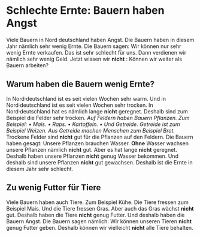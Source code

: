 # Schlechte Ernte: Bauern haben Angst

Viele Bauern in Nord·deutschland haben Angst. Die Bauern haben in diesem Jahr nämlich sehr wenig Ernte. Die Bauern sagen: Wir können nur sehr wenig Ernte verkaufen. Das ist sehr schlecht für uns. Dann verdienen wir nämlich sehr wenig Geld. Jetzt wissen wir **nicht** : Können wir weiter als Bauern arbeiten? 

## Warum haben die Bauern wenig Ernte?
In Nord·deutschland ist es seit vielen Wochen sehr warm. Und in Nord·deutschland ist es seit vielen Wochen sehr trocken. In Nord·deutschland hat es nämlich lange **nicht** geregnet. Deshalb sind zum Beispiel die Felder sehr trocken. 
*Auf Feldern haben Bauern Pflanzen.* *Zum Beispiel:* *• Mais.* *• Raps.* *• Kartoffeln.* *• Und Getreide.* 
*Getreide ist zum Beispiel Weizen.* 
*Aus Getreide machen Menschen zum Beispiel Brot.* Trockene Felder sind **nicht** gut für die Pflanzen auf den Feldern. Die Bauern haben gesagt: Unsere Pflanzen brauchen Wasser. 
**Ohne** Wasser wachsen unsere Pflanzen nämlich **nicht** gut. Aber es hat lange **nicht** geregnet. Deshalb haben unsere Pflanzen **nicht** genug Wasser bekommen. Und deshalb sind unsere Pflanzen **nicht** gut gewachsen. Deshalb ist die Ernte in diesem Jahr sehr schlecht. 

## Zu wenig Futter für Tiere
Viele Bauern haben auch Tiere. Zum Beispiel Kühe. Die Tiere fressen zum Beispiel Mais. Und die Tiere fressen Gras. Aber auch das Gras wächst **nicht** gut. Deshalb haben die Tiere **nicht** genug Futter. Und deshalb haben die Bauern Angst. Die Bauern sagen nämlich: Wir können unseren Tieren **nicht** genug Futter geben. Deshalb können wir vielleicht **nicht** alle Tiere behalten. 

